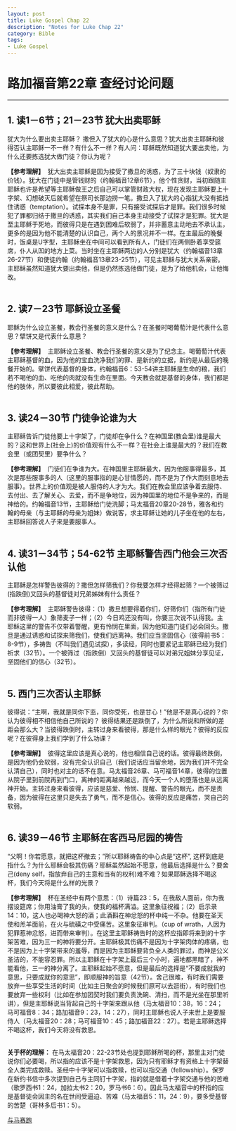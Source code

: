 ```yaml
--- 
layout: post
title: Luke Gospel Chap 22
description: "Notes for Luke Chap 22"
category: Bible
tags: 
- Luke Gospel
---
```


# 路加福音第22章 查经讨论问题

----------------

## 1. 读1－6节；21－23节 犹大出卖耶稣<br> 

犹大为什么要出卖主耶稣？ 撒但入了犹大的心是什么意思？犹大出卖主耶稣和彼得否认主耶稣一不一样？有什么不一样？有人问：耶稣既然知道犹大要出卖他，为什么还要拣选犹大做门徒？你认为呢？<br>

**【参考理解】** &nbsp;犹大出卖主耶稣是因为接受了撒旦的诱惑，为了三十块钱（奴隶的价钱）。犹大在门徒中是管钱财的（约翰福音12章6节），他个性贪财，当初跟随主耶稣也许是希望等主耶稣做王之后自己可以掌管财政大权，现在发现主耶稣要上十字架、幻想破灭后就希望在祭司长那边捞一笔。撒旦入了犹大的心指犹大没有抵挡住诱惑（temptation）。试探本身不是罪，只有接受试探后才是罪。我们很多时候犯了罪都归结于撒旦的诱惑，其实我们自己本身主动接受了试探才是犯罪。犹大是至主耶稣于死地，而彼得只是在遇到困难后软弱了，并非蓄意主动地去不承认主，更多的是因为他不能清楚的认识自己，两个人的景况并不一样。在主最后的晚餐时，饭桌是U字型，主耶稣坐在中间可以看到所有人，门徒们在两侧卧着享受筵席，仆人从凹的地方上菜。当时坐在主耶稣两边的人分别是犹大（约翰福音13章26-27节）和使徒约翰（约翰福音13章23-25节），可见主耶稣与犹大关系亲密。主耶稣虽然知道犹大要出卖他，但是仍然拣选他做门徒，是为了给他机会，让他悔改。<br><br>

## 2. 读7－23节 耶稣设立圣餐<br>

耶稣为什么设立圣餐，教会行圣餐的意义是什么？在圣餐时喝葡萄汁是代表什么意思？擘饼又是代表什么意思？<br>

**【参考理解】** &nbsp;主耶稣设立圣餐、教会行圣餐的意义是为了纪念主。喝葡萄汁代表主耶稣基督的血，因为他的宝血洗净我们的罪、是新约的立据，新约是从最后的晚餐开始的。擘饼代表基督的身体，约翰福音6：53-54讲主耶稣是生命的粮，我们若不喝他的血、吃他的肉就没有生命在里面。今天教会就是基督的身体，我们都是他的肢体，所以要彼此相爱，彼此帮助。<br><br>

## 3. 读24－30节 门徒争论谁为大<br>

主耶稣告诉门徒他要上十字架了，门徒却在争什么？在神国里(教会里)谁是最大的？这和世界上(社会上)的价值观有什么不一样？在社会上谁是最大的？我们在教会里（或团契里）要争什么？<br>

**【参考理解】** &nbsp;门徒们在争谁为大。在神国里主耶稣最大，因为他服事得最多，其次是那些服事多的人（这里的服事指的是心甘情愿的，而不是为了作大而刻意地去服事）。世界上的价值观是被人服侍的人才为大。我们在教会里应该争着去服侍、去付出、去了解关心、去爱，而不是争地位，因为神国里的地位不是争来的，而是神给的。约翰福音13节，主耶稣给门徒洗脚；马太福音20章20-28节，雅各和约翰的母亲（与主耶稣的母亲为姐妹）做说客，求主耶稣让她的儿子坐在他的左右，主耶稣回答说人子来是要服事人。<br><br>

## 4. 读31－34节；54-62节 主耶稣警告西门他会三次否认他<br>

主耶稣是怎样警告彼得的？撒但怎样筛我们？你我要怎样才经得起筛？一个被筛过(指跌倒)又回头的基督徒对兄弟姊妹有什么责任？<br>

**【参考理解】** &nbsp;主耶稣警告彼得：（1）撒旦想要得着你们，好筛你们（指所有门徒而非彼得一人）象筛麦子一样；（2）今日鸡还没有叫，你要三次说不认得我。主耶稣这里的警告不仅带着警醒，更有怜悯在里面，因为他知道门徒们必会回头。撒旦是通过诱惑和试探来筛我们，使我们远离神。我们应当坚固信心（彼得前书5：8-9节），多祷告（不叫我们遇见试探），多读经，同时也要紧记主耶稣已经为我们祈求（32节）。一个被筛过（指跌倒）又回头的基督徒可以对弟兄姐妹分享见证，坚固他们的信心（32节）。<br><br>

## 5. 西门三次否认主耶稣<br>

彼得说：“主啊，我就是同你下监，同你受死，也是甘心！”他是不是真心说的？你认为彼得相不相信他自己所说的？ 彼得结果还是跌倒了，为什么所说和所做的差距会那么大？当彼得跌倒时，主转过身来看彼得，那是什么样的眼光？彼得的反应呢？在彼得身上我们学到了什么功课？<br>

**【参考理解】** &nbsp;彼得这里应该是真心说的，他也相信自己说的话。彼得最终跌倒，是因为他仍会软弱，没有完全认识自己（我们说话应当留余地，因为我们并不完全认清自己），同时也对主的话不在意。马太福音26章、马可福音14章，彼得的位置从院子里到前院再到门口，离神的距离越来越远，而今天一个人的堕落也是从远离神开始。主转过身来看彼得，应该是慈爱、怜悯、提醒、警告的眼光，而不是责备，因为彼得在这里只是失去了勇气，而不是信心。彼得的反应是痛苦，哭自己的软弱。<br><br>

## 6. 读39－46节 主耶稣在客西马尼园的祷告<br>

“父啊！你若愿意，就把这杯撤去；”所以耶稣祷告的中心点是“这杯”, 这杯到底是指什么？为什么耶稣会极其伤痛？耶稣虽然起始不愿意，他最后选择是什么？要舍己(deny self，指放弃自己的主意和当有的权利)难不难？如果耶稣选择不喝这杯，我们今天将是什么样的光景？<br>

**【参考理解】** &nbsp;杯在圣经中有两个意思：（1）诗篇23：5，在我敌人面前，你为我摆设筵席；你用油膏了我的头，使我的福杯满溢。这里象征祝福；（2）启示录14：10，这人也必喝神大怒的酒；此酒斟在神忿怒的杯中纯一不杂。他要在圣天使和羔羊面前，在火与硫磺之中受痛苦。这里象征审判。（cup of wrath，人因为犯罪惹神忿怒，进而带来审判）。在这里主耶稣祷告时的这杯应指即将来到的十字架苦难，因为三一的神将要分开。主耶稣极其伤痛不是因为十字架肉体的疼痛，也不是因为上十字架带来的羞辱，而是因为主耶稣要背负全人类的罪过，而神是公义圣洁的，不能容忍罪。所以主耶稣在十字架上最后三个小时，遍地都黑暗了，神不能看他，三一的神分离了。主耶稣起始不愿意，但是最后的选择是“不要成就我的意思，只要成就你的意思”，即顺服神的旨意（42节）。舍己很难，有时我们需要放弃一些享受生活的时间（比如主日聚会的时候我们原可以去逛街），有时我们也要放弃一些权利（比如在参加团契时我们要负责洗碗、清扫，而不是光坐在那里听讲），但是主耶稣说当背起自己的十字架来跟从他（马太福音10：38，16：24；马可福音8：34；路加福音9：23，14：27），同时主耶稣也说人子来世上是要服侍人（马太福音20：28；马可福音10：45；路加福音22：27）。若是主耶稣选择不喝这杯，我们今天将没有救恩。<br><br>

**关于杯的理解：**&nbsp;在马太福音20：22-23节处也提到耶稣所喝的杯，那里主对门徒说你们必要喝，所以指的应该不是十字架救恩，因为只有耶稣才有资格上十字架替全人类完成救赎。圣经中十字架可以指救赎，也可以指交通（fellowship）。保罗在新约书信中多次提到自己与主同钉十字架，指的就是借着十字架交通与他的苦难（歌罗西书1：24，加拉太书2：20，罗马书6：6）。因此马太福音中的杯指的应是基督徒会因主的名在世间受逼迫、苦难（马太福音5：11，24：9），要多受基督的苦楚（哥林多后书1：5）。

[与马赛跑](http://www.racingwithhorse.org/t/68#reply0)
